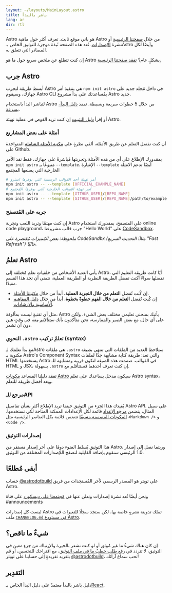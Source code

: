 ```yaml
---
layout: ~/layouts/MainLayout.astro
title: باشر بالبدأ
lang: ar
dir: rtl
---
```


Astro هو باني موقع ثابت. تعرف أكثر حول ماهية Astro من خلال [صفحتنا الرئيسية](https://astro.build/) أو نشرة [الإصدارات](https://astro.build/blog/introducing-astro). تُعد هذه الصفحة نُبذة موجزة للتوثيق الخاص بـAstro وأيضًا لكل المصادر التي تتعلق به.

إن كنت تتطلع عن ملخص سريع حول ما هو Astro بشكلٍ عام؟ [تفقد صفحتنا الرئيسية.](https://astro.build/blog/introducing-astro)

## جرب Astro

أبسط طريقة لتجرب Astro هي بتنفيذ أمر `npm init astro` في داخل مُجلد جديد على جهازك، وسيقوم Astro CLI بمُساعدتك على بدأ مشروع Astro جديد.

لتباشر البدأ باستخدام Astro من خلال 5 خطوات سريعة وبسيطة، تفقد [دليل البدأ-بسرعة](quick-start).

أو إقرأ [دليل التثبيت](/installation) إن كنت تريد الغوص في عملية تهيئة Astro.

### أمثلة على بعض المشاريع

أن كنت تفضل التعلم عن طريق الأمثلة، ألقي نظرةٍ على [مكتبة الأمثلة الشاملة](https://github.com/withastro/astro/tree/main/examples) المتواجدة على Github.

بمقدورك الإطلاع على أي من هذه الأمثلة وتجربتها مُباشرةً على جهازك،
فقط نفذ الأمر <code ltr="left">npm init astro</code> متبوعًا بـ
`--template`. الإشارة `--template` أيضًا تدعم الامثلة الخارجية التي يصنعها المجتمع

```bash
# أمر تهيئة أحد القوالب الرسمية التي يوفرها استرو
npm init astro -- --template [OFFICIAL_EXAMPLE_NAME]
# أمر تهيئة القوالب الخارجية التي يوفرها المُجتمع
npm init astro -- --template [GITHUB_USER]/[REPO_NAME]
npm init astro -- --template [GITHUB_USER]/[REPO_NAME]/path/to/example
```

### جربه على المُتصفح

إن كنت مهتمًا وتريد اللعب وتجربة Astro على المتصفح، بمقدورك استخدام online code playground، جرب قالب مشروعنا "Hello World" على [CodeSandbox](https://codesandbox.io/s/astro-template-hugb3).

_ملحوظة: بعض المُميزات مُقتصرة على CodeSandbx (مثلاً: التحديث السريع "Fast Refresh") حاليًا._

## تعلمُ Astro

يأتي العديد الأشخاص من خلفياتِ تعلم مُختلفة إلى Astro، أيًا كانت طريقة التعليم التي تفضلها سواءً أكنت تفضل الطريقة النظرية أو الطريقة العملية، نتمنى أن تجد هذا القسم مفيدًا.

- إن كُنت تُفضل **التعلم من خلال التجربة العملية**، أبدأ من خلال [مكتبتنا للأمثلة](https://github.com/withastro/astro/tree/main/examples).
- إن كُنت تُفضل **التعلم من خلال الفهم خطوةً بخطوة**، أبدأ من خلال [دليل المفاهيم الأساسية والإرشادات](/core-concepts/project-structure).

مثل أي تقنيةٍ ليست بمألوفة، Astro يأتيك بمنحنى تعليمي مختلف بعض الشيء، ولكن على أي حال، مع بعض الصبر والممارسة، نحن متأكدون بأنك _ستتأقلم معه_ في وقتٍ هين دون أن تشعر.

### تعلمُ تركيب <code dir="ltr">.astro</code> النحوي (syntax)

مع بدأ تعلمك لـAstro ستلاحظ العديد من الملفات التي تنتهي بصيغة <code dir="ltr">.astro</code> هي ملفات مكتوبة بـ Astro's Component Syntax والتي تعد: طريقة كتابة مشابهة جدًا لملفات HTML يستخدمها Astro في القوالب.
صممت هذه الصيغة لتكون قريبة ومشابهة للـ HTML و JSX، إن كنت تعرف أحدهما فستتأقلم مع <code dir="ltr">.astro</code> بسهولة.

تفقد دليلنا المساعد [مكونات Astro](/core-concepts/astro-components) سيكون مدخل يساعدك على تعلم Astro syntax، ويعد أفضل طريقة للتعلم.

### مرجع للـAPI

يُفيدك هذا الجزء من التوثيق حينما تريد الإطلاع أكثر بشأن تفاصيل Astro API. على سبيل المثال، يتضمن [مرجع الإعداد](/reference/configuration-reference) قائمة لكل الإعدادات الممكنة المتاحة لكي تستخدمها. [المكونات المصممة مسبقًا](/reference/builtin-components) تتضمن قائمة بكل العناصر الرئيسية مثل <span dir="ltr">`<Markdown />` و `<Code />`</span>.

### إصدارات التوثيق

هذا التوثيق يُسلط الضوء دومًا على أخر إصدار مستقر من Astro، وريثما نصل إلى إصدار 1.0 الرئيسي سنقوم بإضافة القابلية لتصفح اللإصدارات المختلفة من التوثيق.

## أبقى مُطلعًا

حساب [@astrodotbuild](https://twitter.com/astrodotbuild) على تويتر هو المصدر الرسمي لأخر المُستجدات من فريق Astro.

ونحن أيضًا نُعد نشرة إصدارات ونعلن عنها في [مُجتمعنا على ديسكورد](https://astro.build/chat) على قناة <span dir="ltr">#announcements</span>

ليست كل إصدارات Astro تملك تدوينة نشرةٍ خاصة بها، لكن ستجد سجلًا للتغيرات في ملف [`CHANGELOG.md` في مستودع Astro](https://github.com/withastro/astro/blob/main/packages/astro/CHANGELOG.md).

## شيءٌ ما ناقص؟

إن كان هناك شيءُ ما غير مُوثق أو لو كنت تشعر بالحيرة والإرتباك من جزءٍ معين في التوثيق، لا تتردد في [رفع طلب خطبٌ ما في ملف التوثيق](https://github.com/withastro/astro/issues/new/choose)، مع اقتراحك للتحسين، أو قم بتغريد تغريدةٍ إلى حسابنا على تويتر [@astrodotbuild](https://twitter.com/astrodotbuild)، نحب سماع آرائك!

## التَقدِير

دليل باشر بالبدأ معتمدٌ على دليل البدأ الخاص بـ[React](https://ar.reactjs.org/).

